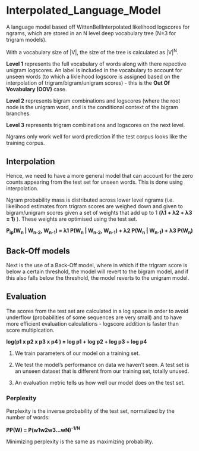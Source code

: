 # Interpolated_Language_Model

A language model based off WittenBellInterpolated likelihood logscores for ngrams, which are stored in an N level deep vocabulary tree (N=3 for trigram models).

With a vocabulary size of |V|, the size of the tree is calculated as |V|<sup>N</sup>.

**Level 1** represents the full vocabulary of words along with there repective unigram logscores. An **<UNK>** label is included in the vocabulary to account for unseen words (to which a likleihood logscore is assigned based on the interpolation of trigram/bigram/unigram scores) - this is the **Out Of Vovabulary (OOV)** case.

**Level 2** represents bigram combinations and logscores (where the root node is the unigram word, and is the conditional context of the bigram branches.

**Level 3** represents trigram combinations and logscores on the next level.

Ngrams only work well for word prediction if the test corpus looks like the training corpus. 

## Interpolation

Hence, we need to have a more general model that can account for the zero counts appearing from the test set for unseen words. This is done using interpolation.

Ngram probability mass is distributed across lower level ngrams (i.e. likelihood estimates from trigram scores are weighed down and given to bigram/unigram scores given a set of weights that add up to 1 **(&#955;1 + &#955;2 + &#955;3 = 1)** ). These weights are optimised using the test set.

**P<sub>ip</sub>(W<sub>n</sub> | W<sub>n-2</sub>, W<sub>n-1</sub>) = &#955;1 P(W<sub>n</sub> | W<sub>n-2</sub>, W<sub>n-1</sub>) +
&#955;2 P(W<sub>n</sub> | W<sub>n-1</sub>) + &#955;3 P(W<sub>n</sub>)**

## Back-Off models

Next is the use of a Back-Off model, where in which if the trigram score is below a certain threshold, the model will revert 
to the bigram model, and if this also falls below the threshold, the model reverts to the unigram model.

## Evaluation

The scores from the test set are calculated in a log space in order to avoid underflow (probabilities of some sequences are very small) and to have more efficient evaluation calculations - logscore addition is faster than score multiplcation.

**log(p1 x p2 x p3 x p4 ) = log p1 + log p2 + log p3 + log p4**

1. We train parameters of our model on a training set.

2. We test the model’s performance on data we haven’t seen. A test set is an unseen dataset that is different from our training set, totally unused.

3. An evaluation metric tells us how well our model does on the test set.

### Perplexity

Perplexity is the inverse probability of the test set, normalized by the number of words:

**PP(W) = P(w1w2w3...wN)<sup>-1/N</sup>**

Minimizing perplexity is the same as maximizing probability.


